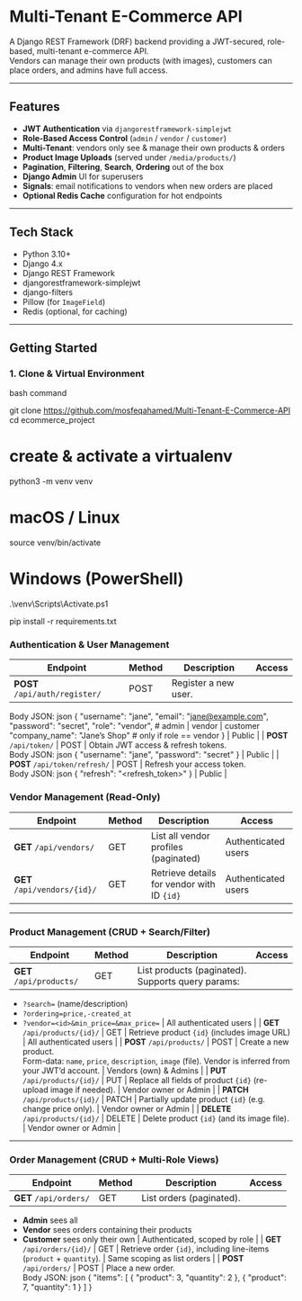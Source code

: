 # Multi-Tenant E-Commerce API

A Django REST Framework (DRF) backend providing a JWT-secured, role-based, multi-tenant e-commerce API.  
Vendors can manage their own products (with images), customers can place orders, and admins have full access.

---

## Features

- **JWT Authentication** via `djangorestframework-simplejwt`  
- **Role-Based Access Control** (`admin` / `vendor` / `customer`)  
- **Multi-Tenant**: vendors only see & manage their own products & orders  
- **Product Image Uploads** (served under `/media/products/`)  
- **Pagination**, **Filtering**, **Search**, **Ordering** out of the box  
- **Django Admin** UI for superusers  
- **Signals**: email notifications to vendors when new orders are placed  
- **Optional Redis Cache** configuration for hot endpoints  

---

## Tech Stack

- Python 3.10+  
- Django 4.x  
- Django REST Framework  
- djangorestframework-simplejwt  
- django-filters  
- Pillow (for `ImageField`)  
- Redis (optional, for caching)  

---

## Getting Started

### 1. Clone & Virtual Environment

bash command

git clone https://github.com/mosfeqahamed/Multi-Tenant-E-Commerce-API
cd ecommerce_project

# create & activate a virtualenv
python3 -m venv venv
# macOS / Linux
source venv/bin/activate
# Windows (PowerShell)
.\venv\Scripts\Activate.ps1

pip install -r requirements.txt




### Authentication & User Management

| Endpoint                       | Method | Description                                                                                                                                          | Access     |
|--------------------------------|--------|------------------------------------------------------------------------------------------------------------------------------------------------------|------------|
| **POST** `/api/auth/register/` | POST   | Register a new user.  
Body JSON:
json
{
  "username": "jane",
  "email":    "jane@example.com",
  "password": "secret",
  "role":     "vendor",            # admin | vendor | customer
  "company_name": "Jane’s Shop"    # only if role == vendor
}
                                                                                                                                                                                                     | Public     |
| **POST** `/api/token/`         | POST   | Obtain JWT access & refresh tokens.  
Body JSON:
json
{ "username": "jane", "password": "secret" }
                                                                                     | Public     |
| **POST** `/api/token/refresh/` | POST   | Refresh your access token.  
Body JSON:
json
{ "refresh": "<refresh_token>" }
                                                                                      | Public     |



### Vendor Management (Read-Only)

| Endpoint                    | Method | Description                                                   | Access               |
|-----------------------------|--------|---------------------------------------------------------------|----------------------|
| **GET** `/api/vendors/`     | GET    | List all vendor profiles (paginated)                          | Authenticated users  |
| **GET** `/api/vendors/{id}/`| GET    | Retrieve details for vendor with ID `{id}`                    | Authenticated users  |

---

### Product Management (CRUD + Search/Filter)

| Endpoint                          | Method  | Description                                                                                                                                                                           | Access                            |
|-----------------------------------|---------|---------------------------------------------------------------------------------------------------------------------------------------------------------------------------------------|-----------------------------------|
| **GET** `/api/products/`          | GET     | List products (paginated). Supports query params:  
- `?search=` (name/description)  
- `?ordering=price,-created_at`  
- `?vendor=<id>&min_price=&max_price=`                                                                                                                   | All authenticated users           |
| **GET** `/api/products/{id}/`     | GET     | Retrieve product `{id}` (includes image URL)                                                                                                                                        | All authenticated users           |
| **POST** `/api/products/`         | POST    | Create a new product.  
Form-data: `name`, `price`, `description`, `image` (file). Vendor is inferred from your JWT’d account.                                                                                 | Vendors (own) & Admins            |
| **PUT** `/api/products/{id}/`     | PUT     | Replace all fields of product `{id}` (re-upload image if needed).                                                                                                                   | Vendor owner or Admin             |
| **PATCH** `/api/products/{id}/`   | PATCH   | Partially update product `{id}` (e.g. change price only).                                                                                                                           | Vendor owner or Admin             |
| **DELETE** `/api/products/{id}/`  | DELETE  | Delete product `{id}` (and its image file).                                                                                                                                         | Vendor owner or Admin             |

---

### Order Management (CRUD + Multi-Role Views)

| Endpoint                          | Method  | Description                                                                                                                                                          | Access                                             |
|-----------------------------------|---------|----------------------------------------------------------------------------------------------------------------------------------------------------------------------|----------------------------------------------------|
| **GET** `/api/orders/`            | GET     | List orders (paginated).  
- **Admin** sees all  
- **Vendor** sees orders containing their products  
- **Customer** sees only their own                                                                                                                        | Authenticated, scoped by role                      |
| **GET** `/api/orders/{id}/`       | GET     | Retrieve order `{id}`, including line-items (`product` + `quantity`).                                                                                                 | Same scoping as list orders                        |
| **POST** `/api/orders/`           | POST    | Place a new order.  
Body JSON:
json
{
  "items": [
    { "product": 3, "quantity": 2 },
    { "product": 7, "quantity": 1 }
  ]
}

